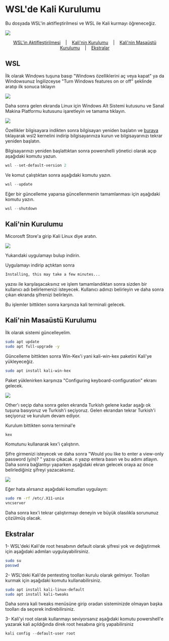 # WSL'de Kali Kurulumu
Bu dosyada WSL'in aktifleştirilmesi ve WSL ile Kali kurmayı öğreneceğiz.

<p align="left" style="vertical-align: top;">
  <img src="https://img.shields.io/badge/Windows-%3E=_10-royalblue.svg">
</p>

<p align="center">
  <a href="##WSL">WSL'in Aktifleştirilmesi</a>
  &nbsp;&nbsp;&nbsp;|&nbsp;&nbsp;&nbsp;
  <a href="#Kali'nin Kurulumu">Kali'nin Kurulumu</a>
  &nbsp;&nbsp;&nbsp;|&nbsp;&nbsp;&nbsp;
  <a href="#Kali'nin Masaüstü Kurulumu">Kali'nin Masaüstü Kurulumu</a>
  &nbsp;&nbsp;&nbsp;|&nbsp;&nbsp;&nbsp;
  <a href="#Ekstralar">Ekstralar</a>
</p>



## WSL

İlk olarak Windows tuşuna basıp "Windows özelliklerini aç veya kapat" ya da Windowsunuz İngilizceyse "Turn Windows features on or off" şeklinde aratıp ilk sonuca tıklayın

![](images/wsl0.png)

Daha sonra gelen ekranda Linux için Windows Alt Sistemi kutusunu ve Sanal Makina Platformu kutusunu işaretleyin ve tamama tıklayın.


![](images/wsl1.png)

Özellikler bilgisayara indikten sonra bilgisayarı yeniden başlatın ve <a href=https://wslstorestorage.blob.core.windows.net/wslblob/wsl_update_x64.msi>buraya</a> tıklayarak wsl2 kernelini indirip bilgisayarınıza kurun ve bilgisayarınızı tekrar yeniden başlatın.

Bilgisayarınızı yeniden başlattıktan sonra powershelli yönetici olarak açıp aşağıdaki komutu yazun.
```powershell
wsl --set-default-version 2
```
Ve komut çalıştıktan sonra aşağıdaki komutu yazın.
```powershell
wsl --update
```
Eğer bir güncelleme yaparsa güncellenmenin tamamlanması için aşağıdaki komutu yazın.
```powershell
wsl --shutdown
```

## Kali'nin Kurulumu

Micorosft Store'a girip Kali Linux diye aratın.

![](images/wsl2.png)

Yukarıdaki uygulamayı bulup indirin.

Uygulamayı indirip açtıktan sonra

```bash
Installing, this may take a few minutes...
```

yazısı ile karşılaşacaksınız ve işlem tamamlandıktan sonra sizden bir kullanıcı adı belirlemenizi isteyecek.
Kullanıcı adınızı belirleyin ve daha sonra çıkan ekranda şifrenizi belirleyin.

Bu işlemler bittikten sonra karşınıza kali terminali gelecek.

## Kali'nin Masaüstü Kurulumu

İlk olarak sistemi güncelleyelim.
```bash
sudo apt update
sudo apt full-upgrade -y
```

Güncelleme bittikten sonra Win-Kex'i yani kali-win-kex paketini Kali'ye yükleyeceğiz.
```bash
sudo apt install kali-win-kex
```
Paket yüklenirken karşınıza "Configuring keyboard-configuration" ekranı gelecek.

![](images/wsl3.png)

Other'ı seçip daha sonra gelen ekranda Turkish gelene kadar aşağı ok tuşuna basıyoruz ve Turkish'i seçiyoruz.
Gelen ekrandan tekrar Turkish'i seçiyoruz ve kurulum devam ediyor.

Kurulum bittikten sonra terminal'e
```bash
kex
```
Komutunu kullanarak kex'i çalıştırın.

Şifre girmenizi isteyecek ve daha sonra "Would you like to enter a view-only password (y/n)? " yazısı çıkacak. n yazıp entera basın ve bu adımı atlayın. Daha sonra bağlantıyı yaparken aşağıdaki ekran gelecek oraya az önce belirlediğiniz şifreyi yazacaksınız.

![](images/wsl4.png)

Eğer hata alırsanız aşağıdaki komutları uygulayın:
```bash
sudo rm -rf /etc/.X11-unix
vncserver
```

Daha sonra kex'i tekrar çalıştırmayı deneyin ve büyük olasılıkla sorununuz çözülmüş olacak.


## Ekstralar

1- WSL'deki Kali'de root hesabının default olarak şifresi yok ve değiştirmek için aşağıdaki adımları uygulayabilirsiniz.
```bash
sudo su
passwd
```

2- WSL'deki Kali'de pentesting toolları kurulu olarak gelmiyor. Toolları kurmak için aşağıdaki komutu kullanabilirsiniz.
```bash
sudo apt install kali-linux-default
sudo apt install kali-tweaks
```
Daha sonra kali tweaks menüsüne girip oradan sisteminizde olmayan başka toolları da seçerek indirebilirsiniz.

3- Kali'yi root olarak kullanmayı seviyorsanız aşağıdaki komutu powershell'e yazarak kali açıldığında direk root hesabına giriş yapabilirsiniz
```powershell
kali config --default-user root
```
